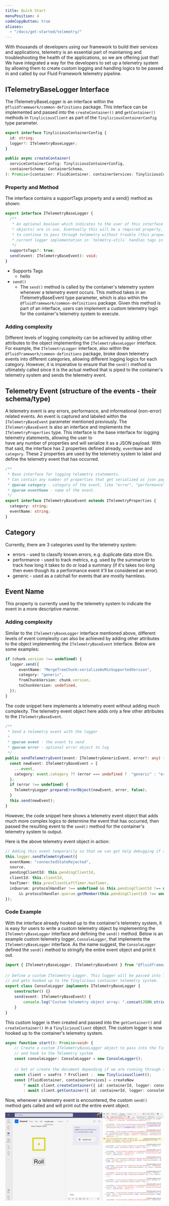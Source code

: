 ```yaml
---
title: Quick Start
menuPosition: 4
codeCopyButton: true
aliases:
  - "/docs/get-started/telemetry/"
---
```



With thousands of developers using our framework to build their services and applications, telemetry is an essential part of maintaining and troubleshooting the health of the applications, so we are offering just that! We have integrated a way for the developers to set up a telemetry system by allowing them to create custom logging and handling logics to be passed in and called by our Fluid Framework telemetry pipeline.

## ITelemetryBaseLogger Interface

The ITelemetryBaseLogger is an interface within the `@fluidframework/common-definitions` package. This interface can be implemented and passed into the `createContainer()` and `getContainer()` methods in `TinyliciousClient` as part of the `TinyliciousContainerConfig` type parameter.

```ts
export interface TinyliciousContainerConfig {
  id: string;
  logger?: ITelemetryBaseLogger;
}
```

```ts
public async createContainer(
  serviceContainerConfig: TinyliciousContainerConfig,
  containerSchema: ContainerSchema,
): Promise<[container: FluidContainer, containerServices: TinyliciousContainerServices]>
```


### Property and Method

The interface contains a supportTags property and a send() method as shown:

```ts
export interface ITelemetryBaseLogger {
  /**
   * An optional boolean which indicates to the user of this interface that tags (i.e. `ITaggedTelemetryPropertyType`
   * objects) are in use. Eventually this will be a required property, but this is a stopgap that allows older hosts
   * to continue to pass through telemetry without trouble (this property will simply show up undefined), while our
   * current logger implementation in `telmetry-utils` handles tags in a separate manner.
   */
  supportsTags?: true;
  send(event: ITelemetryBaseEvent): void;
}
```

- Supports Tags
  - hello
- `send()`
  - The `send()` method is called by the container's telemetry system whenever a telemetry event occurs. This method takes in an ITelemetryBaseEvent type parameter, which is also within the `@fluidframework/common-definitions` package. Given this method is part of an interface, users can implement a custom telemetry logic for the container's telemetry system to execute.

### Adding complexity

Different levels of logging complexity can be achieved by adding other attributes to the object implementing the `ITelemetryBaseLogger` interface. For example, the `ITelemetryLogger` interface, also within the `@fluidframework/common-definitions` package, broke down telemetry events into different categories, allowing different logging logics for each category. However, it is imperative to ensure that the `send()` method is ultimately called since it is the actual method that is piped to the container's telemetry system and sends the telemetry event.

## Telemetry Event (structure of the events - their schema/type)

A telemetry event is any errors, performance, and informational (non-error) related events. An event is captured and labeled within the `ITelemetryBaseEvent` parameter mentioned previously. The `ITelemetryBaseEvent` is also an interface and implements the `ITelemetryProperties` type. This interface is the base interface for logging telemetry statements, allowing the user to have any number of properties and will serialize it as a JSON payload. With that said, the interface has 2 properties defined already, `eventName` and `category`. These 2 properties are used by the telemetry system to label and define the telemetry event that has occurred.

```ts
/**
 * Base interface for logging telemetry statements.
 * Can contain any number of properties that get serialized as json payload.
 * @param category - category of the event, like "error", "performance", "generic", etc.
 * @param eventName - name of the event.
 */
export interface ITelemetryBaseEvent extends ITelemetryProperties {
  category: string;
  eventName: string;
}
```

## Category

Currently, there are 3 categories used by the telemetry system:

- errors - used to classify known errors, e.g. duplicate data store IDs.
- performance - used to track metrics, e.g. used by the summarizer to track how long it takes to do or load a summary (if it's takes too long then even though its a performance event it'll be considered an error).
- generic - used as a catchall for events that are mostly harmless.

## Event Name

This property is currently used by the telemetry system to indicate the event in a more descriptive manner.

### Adding complexity

Similar to the `ITelemetryBaseLogger` interface mentioned above, different levels of event complexity can also be achieved by adding other attributes to the object implementing the `ITelemetryBaseEvent` interface. Below are some examples:

```ts
if (chunk.version !== undefined) {
  logger.send({
      eventName: "MergeTreeChunk:serializeAsMinSupportedVersion",
      category: "generic",
      fromChunkVersion: chunk.version,
      toChunkVersion: undefined,
  });
}
```

The code snippet here implements a telemetry event without adding much complexity. The telemetry event object here adds only a few other attributes to the `ITelemetryBaseEvent`.

```ts
/**
 * Send a telemetry event with the logger
 *
 * @param event - the event to send
 * @param error - optional error object to log
 */
public sendTelemetryEvent(event: ITelemetryGenericEvent, error?: any) {
  const newEvent: ITelemetryBaseEvent = {
    ...event,
    category: event.category ?? (error === undefined ?  "generic" : "error"),
  };
  if (error !== undefined) {
    TelemetryLogger.prepareErrorObject(newEvent, error, false);
  }
  this.send(newEvent);
}
```

However, the code snippet here shows a telemetry event object that adds much more complex logics to determine the event that has occurred, then passed the resulting event to the `send()` method for the container's telemetry system to output.

Here is the above telemetry event object in action:

```ts
// Adding this event temporarily so that we can get help debugging if something goes wrong.
this.logger.sendTelemetryEvent({
  eventName: "connectedStateRejected",
  source,
  pendingClientId: this.pendingClientId,
  clientId: this.clientId,
  hasTimer: this.prevClientLeftTimer.hasTimer,
  inQuorum: protocolHandler !== undefined && this.pendingClientId !== undefined
      && protocolHandler.quorum.getMember(this.pendingClientId) !== undefined,
});
```

### Code Example

With the interface already hooked up to the container's telemetry system, it is easy for users to write a custom telemetry object by implementing the `ITelemetryBaseLogger` interface and defining the `send()` method. Below is an example custom telemetry logger, `ConsoleLogger`, that implements the `ITelemetryBaseLogger` interface. As the name suggest, the `ConsoleLogger` defined the `send()` method to stringify the entire event object and print it out.

```ts
import { ITelemetryBaseLogger, ITelemetryBaseEvent } from "@fluidframework/common-definitions";

// Define a custom ITelemetry Logger. This logger will be passed into TinyliciousClient
// and gets hooked up to the Tinylicious container telemetry system.
export class ConsoleLogger implements ITelemetryBaseLogger {
    constructor() {}
    send(event: ITelemetryBaseEvent) {
        console.log("Custom telemetry object array: ".concat(JSON.stringify(event)));
    }
}
```

This custom logger is then created and passed into the `getContainer()` and `createContainer()` in a `TinyliciousClient` object. The custom logger is now hooked up to the container's telemetry system.

```ts
async function start(): Promise<void> {
    // Create a custom ITelemetryBaseLogger object to pass into the Tinylicious container
    // and hook to the Telemetry system
    const consoleLogger: ConsoleLogger = new ConsoleLogger();

    // Get or create the document depending if we are running through the create new flow
    const client = useFrs ? FrsClient :  new TinyliciousClient();
    const [fluidContainer, containerServices] = createNew
        ? await client.createContainer({ id: containerId, logger: consoleLogger }, containerSchema)
        : await client.getContainer({ id: containerId, logger: consoleLogger }, containerSchema);
```

Now, whenever a telemetry event is encountered, the custom `send()` method gets called and will print out the entire event object.

![ConsoleLogger_telemetry_in_action](../../static/images/ConsoleLogger_telemetry_in_action.png "ConsoleLogger_telemetry_in_action")


